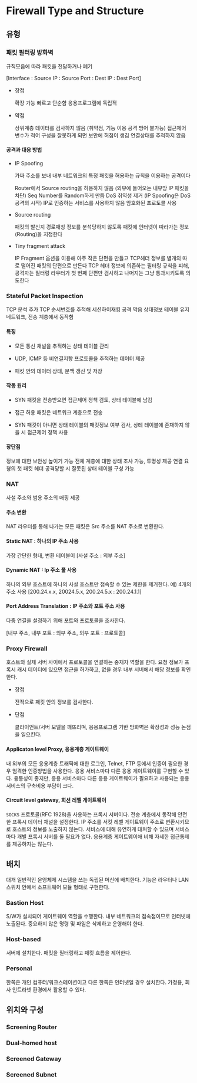 # Firewall Type and Structure

## 유형

### 패킷 필터링 방화벽

규칙모음에 따라 패킷을 전달하거나 폐기

[Interface : Source IP : Source Port : Dest IP : Dest Port]

* 장점

  확장 가능
  빠르고 단순함
  응용프로그램에 독립적

* 약점

  상위계층 데이터를 검사하지 않음 (취약점, 기능 이용 공격 방어 불가능)
  접근제어 변수가 적어 구성을 잘못하게 되면 보안에 허점이 생김
  연결상태를 추적하지 않음

#### 공격과 대응 방법

* IP Spoofing

  가짜 주소를 보내 내부 네트워크의 특정 패킷을 허용하는 규칙을 이용하는 공격이다

  Router에서 Source routing을 허용하지 않음 (외부에 들어오는 내부망 IP 패킷을 차단)
  Seq Number를 Random하게 만듬
  DoS 취약성 제거 (IP Spoofing은 DoS 공격의 시작)
  IP로 인증하는 서비스를 사용하지 않음
  암호화된 프로토콜 사용

* Source routing

  패킷의 발신지 경로매칭 정보를 분석당하지 않도록 패킷에 인터넷이 따라가는 정보(Routing)을 지정한다

* Tiny fragment attack

  IP Fragment 옵션을 이용해 아주 작은 단편을 만들고 TCP헤더 정보를 별개의 따로 떨어진 패킷의 단편으로 만든다
  TCP 헤더 정보에 의존하는 필터링 규칙을 피해, 공격자는 필터링 라우터가 첫 번째 단편만 검사하고 나머지는 그냥 통과시키도록 의도한다

### Stateful Packet Inspection

TCP 분석 추가
TCP 순서번호를 추적해 세션하이재킹 공격 막음
상태정보 테이블 유지
네트워크, 전송 계층에서 동작함

#### 특징

* 모든 통신 채널을 추적하는 상태 테이블 관리

* UDP, ICMP 등 비연결지향 프로토콜을 추적하는 데이터 제공

* 패킷 안의 데이터 상태, 문맥 갱신 및 저장

#### 작동 원리

* SYN 패킷을 전송받으면 접근제어 정책 검토, 상태 테이블에 남김

* 접근 허용 패킷은 네트워크 계층으로 전송

* SYN 패킷이 아니면 상태 테이블의 패킷정보 여부 검사, 상테 테이블에 존재하지 않을 시 접근제어 정책 사용

#### 장단점

정보에 대한 보안성 높이기 가능
전체 계층에 대한 상태 조사 가능, 투명성 제공
연결 요쳥의 첫 패킷 헤더 공격당할 시 잘못된 상태 테이블 구성 가능

### NAT

사설 주소와 범용 주소의 매핑 제공

#### 주소 변환

NAT 라우터를 통해 나가는 모든 패킷은 Src 주소를 NAT 주소로 변환한다.

#### Static NAT : 하나의 IP 주소 사용

가장 간단한 형태, 변환 테이블이 [사설 주소 : 외부 주소]

#### Dynamic NAT : Ip 주소 풀 사용

하나의 외부 호스트에 하나의 사설 호스트만 접속할 수 있는 제한을 제거한다.
예) 4개의 주소 사용
[200.24.x.x, 20024.5.x, 200.24.5.x : 200.24.1.1]

#### Port Address Translation : IP 주소와 포트 주소 사용

다중 연결을 설정하기 위해 포트와 프로토콜을 조사한다.

[내부 주소, 내부 포트 : 외부 주소, 외부 포트 : 프로토콜]

### Proxy Firewall

호스트와 실제 서버 사이에서 프로토콜을 연결하는 중재자 역할을 한다.
요청 정보가 프록시 캐시 데이터에 있으면 접근을 허가하고, 없을 경우 내부 서버에서 해당 정보를 확인한다.

* 장점

  전적으로 패킷 안의 정보를 검사한다.

* 단점

  클라이언트/서버 모델을 깨뜨리며, 응용프로그램 기반 방화벽은 확장성과 성능 논점을 일으킨다.

#### Applicaton level Proxy, 응용계층 게이트웨이

내 외부의 모든 응용계층 트래픽에 대한 로그인,
Telnet, FTP 등에서 인증이 필요한 경우 엄격한 인증방법을 사용한다.
응용 서비스마다 다른 응용 게이트웨이를 구현할 수 있다.
융통성이 좋지만, 응용 서비스마다 다른 응용 게이트웨이가 필요하고 사용되는 응용 서비스의 구축비용 부담이 크다.

#### Circuit level gateway, 회선 레벨 게이트웨이

`SOCKS` 프로토콜(RFC 1928)을 사용하는 프록시 서버이다.
전송 계층에서 동작해 안전한 프록시 데이터 채널을 설정한다.
IP 주소를 서킷 레벨 게이트웨이 주소로 변환시키므로 호스트의 정보를 노출하지 않는다.
서비스에 대해 유연하게 대처할 수 있으며 서비스마다 개별 프록시 서버를 둘 필요가 없다.
응용계층 게이트웨이애 비해 자세한 접근통제를 제공하지는 않는다.

## 배치

대개 일반적인 운영체제 시스템을 쓰는 독립된 머신에 배치한다.
기능은 라우터나 LAN 스위치 안에서 소프트웨어 모듈 형태로 구현한다.

### Bastion Host

S/W가 설치되어 게이트웨이 역할을 수행한다.
내부 네트워크의 접속점이므로 인터넷에 노출된다. 중요하지 않은 명령 및 파일은 삭제하고 운영해야 한다.

### Host-based

서버에 설치한다.
패킷을 필터링하고 패킷 흐름을 제어한다.

### Personal

한쪽은 개인 컴퓨터/워크스테이션이고 다른 한쪽은 인터넷일 경우 설치한다.
가정용, 회사 인트라넷 환경에서 활용할 수 있다.

## 위치와 구성

### Screening Router

### Dual-homed host

### Screened Gateway

### Screened Subnet